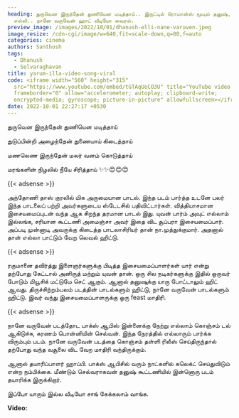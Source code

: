 ```yaml
---
heading: துருவென இருந்தேன் துணியென மடித்தாய்.. இருட்டில் ரொமான்ஸ் மூடில் தனுஷ்,
  எல்லி.. நானே வருவேன் ஹாட் வீடியோ வைரல்.
preview_image: /images/2022/10/01/dhanush-elli-nane-varuven.jpeg
image_resize: /cdn-cgi/image/w=640,fit=scale-down,q=80,f=auto
categories: cinema
authors: Santhosh
tags:
  - Dhanush
  - Selvaraghavan
title: yarum-illa-video-song-viral
code: <iframe width="560" height="315"
  src="https://www.youtube.com/embed/tGTAqUoCO3U" title="YouTube video player"
  frameborder="0" allow="accelerometer; autoplay; clipboard-write;
  encrypted-media; gyroscope; picture-in-picture" allowfullscreen></iframe>
date: 2022-10-01 22:27:17 +0530
---
```

துருவென இருந்தேன் துணியென மடித்தாய்

துடுப்பின்றி அழைந்தேன் 
துணையாய் கிடைத்தாய்

மணலெண இருந்தேன் 
மலர் வனம் கொடுத்தாய் 

மரங்களின் நிழலில்
நீயே சிரித்தாய் ✨✨😍😍😍

{{< adsense >}}

அந்தோணி தாஸ் குரலில் மிக அருமையான பாடல். இந்த படம் பார்த்த உடனே பலர் இந்த பாடலைப் பற்றி அவர்களுடைய ஸ்டேடசில் பதிவிட்டார்கள். வித்தியாசமான இசையமைப்புடன் வந்த ஆக சிறந்த தரமான பாடல் இது. யுவன் பார்ம் அவுட் எல்லாம் இல்லங்க, சரியான கூட்டணி அமைஞ்சா அவர் இதை விட சூப்பரா இசையமைப்பார். அப்படி முன்னாடி அவருக்கு கிடைத்த பாடலாசிரியர் தான் நா.முத்துக்குமார். அதனால் தான் எல்லா பாட்டும் வேற லெவல் ஹிட்டு.

{{< adsense >}}

ரகுமானை தவிர்த்து இளைஞர்களுக்கு பிடித்த இசையமைப்பாளர்கள் யார் என்று தற்போது கேட்டால் அனிருத் மற்றும் யுவன் தான். ஒரு சில நடிகர்களுக்கு இதில் ஒருவர் போடும் மியூசிக் மட்டுமே செட் ஆகும். ஆனால் தனுஷுக்கு யாரு போட்டாலும் ஹிட் ஆவது. திருச்சிற்றம்பலம் படத்தின் பாடல்களும் ஹிட்டு, நானே வருவேன் பாடல்களும் ஹிட்டு. இவர் வந்து இசையமைப்பாளருக்கு ஒரு feast மாதிரி.

{{< adsense >}}

நானே வருவேன் படத்தோட பாக்ஸ் ஆபிஸ் இன்னைக்கு நேற்று எல்லாம் கொஞ்சம் டல் ஆகிடுச்சு, கரணம் பொன்னியின் செல்வன். இந்த நேரத்தில் எல்லாரும் பார்க்க விரும்பும் படம். நானே வருவேன் படத்தை கொஞ்சம் தள்ளி ரிலீஸ் செய்திருந்தால் தற்போது வந்த வசூலை விட வேற மாதிரி வந்திருக்கும்.

ஆனால் தயாரிப்பாளர் ஹாப்பி. பாக்ஸ் ஆபிசில் வரும் நாட்களில் கலெக்ட் செய்துவிடும் என்ற நம்பிக்கை. மீண்டும் செல்வராகவன் தனுஷ் கூட்டணியில் இன்னொரு படம் தயாரிக்க இருக்கிறார்.

இப்போ யாரும் இல்ல வீடியோ சாங் கேக்கலாம் வாங்க.

**V﻿ideo:**